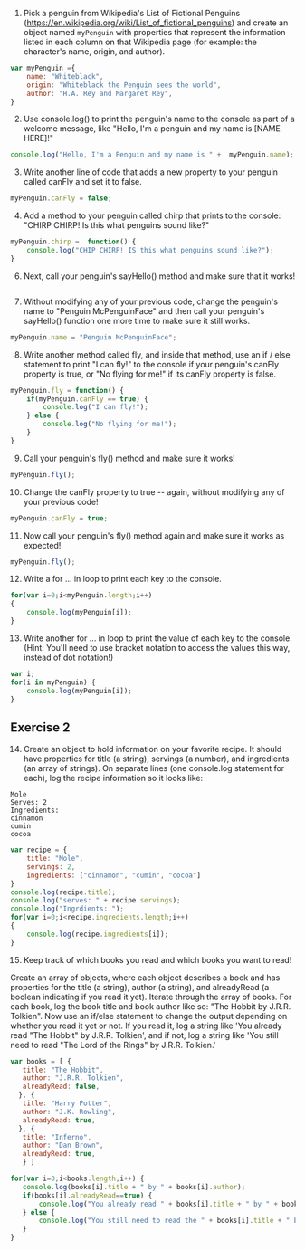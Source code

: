 1. Pick a penguin from Wikipedia's List of Fictional Penguins (https://en.wikipedia.org/wiki/List_of_fictional_penguins) and create an object named `myPenguin` with properties that represent the information listed in each column on that Wikipedia page (for example: the character's name, origin, and author).

```js
var myPenguin ={
    name: "Whiteblack",
    origin: "Whiteblack the Penguin sees the world",
    author: "H.A. Rey and Margaret Rey",
}

```

2. Use console.log() to print the penguin's name to the console as part of a welcome message, like "Hello, I'm a penguin and my name is [NAME HERE]!"

```js
console.log("Hello, I'm a Penguin and my name is " +  myPenguin.name);
```

3. Write another line of code that adds a new property to your penguin called canFly and set it to false.

```js
myPenguin.canFly = false;
```

4. Add a method to your penguin called chirp that prints to the console: "CHIRP CHIRP! Is this what penguins sound like?"

```js
myPenguin.chirp =  function() {
    console.log("CHIP CHIRP! IS this what penguins sound like?");
}
```

6. Next, call your penguin's sayHello() method and make sure that it works!

```js


```

7. Without modifying any of your previous code, change the penguin's name to "Penguin McPenguinFace" and then call your penguin's sayHello() function one more time to make sure it still works.

```js
myPenguin.name = "Penguin McPenguinFace";
```

8. Write another method called fly, and inside that method, use an if / else statement to print "I can fly!" to the console if your penguin's canFly property is true, or "No flying for me!" if its canFly property is false.

```js
myPenguin.fly = function() {
    if(myPenguin.canFly == true) {
        console.log("I can fly!");
    } else {
        console.log("No flying for me!");
    }
}

```

9. Call your penguin's fly() method and make sure it works!

```js
myPenguin.fly();
```

10. Change the canFly property to true -- again, without modifying any of your previous code!

```js
myPenguin.canFly = true;
```

11. Now call your penguin's fly() method again and make sure it works as expected!

```js
myPenguin.fly();
```

12. Write a for ... in loop to print each key to the console.

```js
for(var i=0;i<myPenguin.length;i++) 
{
    console.log(myPenguin[i]);
}
```

13. Write another for ... in loop to print the value of each key to the console. (Hint: You'll need to use bracket notation to access the values this way, instead of dot notation!)

```js
var i;
for(i in myPenguin) {
    console.log(myPenguin[i]);
}
```

## Exercise 2
 14. Create an object to hold information on your favorite recipe. It should have properties for title (a string), servings (a number), and ingredients (an array of strings).
 On separate lines (one console.log statement for each), log the recipe information so it looks like:
 ```
 Mole
 Serves: 2
 Ingredients:
 cinnamon
 cumin
 cocoa
```

```js
var recipe = {
    title: "Mole",
    servings: 2,
    ingredients: ["cinnamon", "cumin", "cocoa"]
}
console.log(recipe.title);
console.log("serves: " + recipe.servings);
console.log("Ingrdients: ");
for(var i=0;i<recipe.ingredients.length;i++)
{
    console.log(recipe.ingredients[i]);
}
```

 15. Keep track of which books you read and which books you want to read!

 Create an array of objects, where each object describes a book and has properties for the title (a string), author (a string), and alreadyRead (a boolean indicating if you read it yet).
 Iterate through the array of books. For each book, log the book title and book author like so: "The Hobbit by J.R.R. Tolkien".
 Now use an if/else statement to change the output depending on whether you read it yet or not. If you read it, log a string like 'You already read "The Hobbit" by J.R.R. Tolkien', and if not, log a string like 'You still need to read "The Lord of the Rings" by J.R.R. Tolkien.'

 ```js
var books = [ {
    title: "The Hobbit",
    author: "J.R.R. Tolkien",
    alreadyRead: false, 
   }, {
    title: "Harry Potter",
    author: "J.K. Rowling",
    alreadyRead: true,
   }, {
    title: "Inferno",
    author: "Dan Brown",
    alreadyRead: true,
    } ]

for(var i=0;i<books.length;i++) {
    console.log(books[i].title + " by " + books[i].author);
    if(books[i].alreadyRead==true) {
        console.log("You already read " + books[i].title + " by " + books[i].author);
    } else {
        console.log("You still need to read the " + books[i].title + " by " + books[i].author);
    }
}
```

